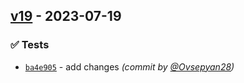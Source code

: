 
## [v19] - 2023-07-19
### :white_check_mark: Tests
- [`ba4e905`](https://github.com/axor-web/infrastructure/commit/ba4e905657a1c9a0ce3bc451326f3af990406ae8) - add changes *(commit by [@Ovsepyan28](https://github.com/Ovsepyan28))*


[v19]: https://github.com/axor-web/infrastructure/compare/v18...v19